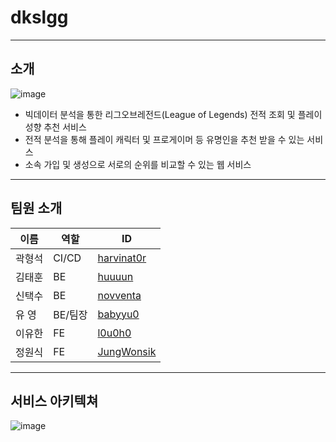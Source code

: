 # dkslgg

---

## 소개

![image](https://github.com/l0u0h0/dkslgg/assets/72871841/35739041-e811-490d-81e5-12fd76810836)

- 빅데이터 분석을 통한 리그오브레전드(League of Legends) 전적 조회 및 플레이 성향 추천 서비스
- 전적 분석을 통해 플레이 캐릭터 및 프로게이머 등 유명인을 추천 받을 수 있는 서비스
- 소속 가입 및 생성으로 서로의 순위를 비교할 수 있는 웹 서비스

---

## 팀원 소개

|이름|역할|ID|
|------|---|---|
|곽형석|CI/CD|[harvinat0r](https://github.com/harvinat0r)|
|김태훈|BE|[huuuun](https://github.com/huuuun)|
|신택수|BE|[novventa](https://github.com/novventa)|
|유 영|BE/팀장|[babyyu0](https://github.com/babyyu0)|
|이유한|FE|[l0u0h0](https://github.com/l0u0h0)|
|정원식|FE|[JungWonsik](https://github.com/JungWonsik)|

---

## 서비스 아키텍쳐

![image](https://github.com/l0u0h0/dkslgg/assets/72871841/c8df16dc-5709-4376-86b1-7ff538584112)